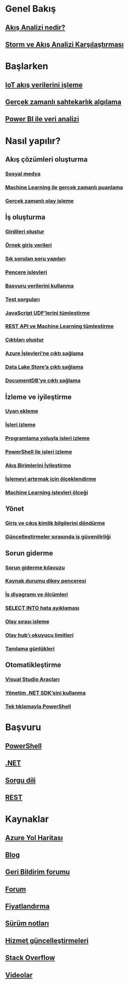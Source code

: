 # Genel Bakış

## [Akış Analizi nedir?](stream-analytics-introduction.md)

## [Storm ve Akış Analizi Karşılaştırması](stream-analytics-comparison-storm.md)


# Başlarken

## [IoT akış verilerini işleme](stream-analytics-get-started-with-azure-stream-analytics-to-process-data-from-iot-devices.md)

## [Gerçek zamanlı sahtekarlık algılama](stream-analytics-real-time-fraud-detection.md)

## [Power BI ile veri analizi](stream-analytics-power-bi-dashboard.md)


# Nasıl yapılır?


## Akış çözümleri oluşturma

### [Sosyal medya](stream-analytics-twitter-sentiment-analysis-trends.md)

### [Machine Learning ile gerçek zamanlı puanlama](stream-analytics-machine-learning-integration-tutorial.md)

### [Gerçek zamanlı olay işleme](stream-analytics-real-time-event-processing-reference-architecture.md)


## İş oluşturma

### [Girdileri oluştur](stream-analytics-define-inputs.md)

### [Örnek giriş verileri](stream-analytics-sample-data-input.md)

### [Sık sorulan soru yapıları](stream-analytics-stream-analytics-query-patterns.md)

### [Pencere işlevleri](stream-analytics-window-functions.md)

### [Başvuru verilerini kullanma](stream-analytics-use-reference-data.md)

### [Test sorguları](stream-analytics-test-query.md)

### [JavaScript UDF’lerini tümleştirme](stream-analytics-javascript-user-defined-functions.md)

### [REST API ve Machine Learning tümleştirme](stream-analytics-how-to-configure-azure-machine-learning-endpoints-in-stream-analytics.md)

### [Çıktıları oluştur](stream-analytics-define-outputs.md)

### [Azure İşlevleri’ne çıktı sağlama](stream-analytics-functions-redis.md)

### [Data Lake Store’a çıktı sağlama](stream-analytics-data-lake-output.md)

### [DocumentDB’ye çıktı sağlama](stream-analytics-documentdb-output.md)


## İzleme ve iyileştirme

### [Uyarı ekleme](stream-analytics-set-up-alerts.md)

### [İşleri izleme](stream-analytics-monitoring.md)

### [Programlama yoluyla işleri izleme](stream-analytics-monitor-jobs.md)

### [PowerShell ile işleri izleme](stream-analytics-monitor-and-manage-jobs-use-powershell.md)

### [Akış Birimlerini İyileştirme](stream-analytics-streaming-unit-consumption.md)

### [İşlemeyi artırmak için ölçeklendirme](stream-analytics-scale-jobs.md)

### [Machine Learning işlevleri ölçeği](stream-analytics-scale-with-machine-learning-functions.md)


## Yönet

### [Giriş ve çıkış kimlik bilgilerini döndürme](stream-analytics-login-credentials-inputs-outputs.md)

### [Güncelleştirmeler sırasında iş güvenilirliği](stream-analytics-job-reliability.md)


## Sorun giderme

### [Sorun giderme kılavuzu](stream-analytics-troubleshooting-guide.md)

### [Kaynak durumu dikey penceresi](stream-analytics-resource-health.md)

### [İş diyagramı ve ölçümleri](stream-analytics-job-diagram-with-metrics.md)

### [SELECT INTO hata ayıklaması](stream-analytics-select-into.md)

### [Olay sırası işleme](stream-analytics-out-of-order-and-late-events.md)

### [Olay hub’ı okuyucu limitleri](stream-analytics-event-hub-consumer-groups.md)

### [Tanılama günlükleri](stream-analytics-job-diagnostic-logs.md)


## Otomatikleştirme

### [Visual Studio Araçları](stream-analytics-tools-for-visual-studio.md)

### [Yönetim .NET SDK’sini kullanma](stream-analytics-dotnet-management-sdk.md)

### [Tek tıklamayla PowerShell](https://github.com/Azure/azure-stream-analytics/tree/master/Samples/ASAOneClick)


# Başvuru

## [PowerShell](/powershell/module/azurerm.streamanalytics)

## [.NET](/dotnet/api/microsoft.azure.management.streamanalytics)

## [Sorgu dili](https://msdn.microsoft.com/library/azure/dn834998)

## [REST](/rest/api/streamanalytics)


# Kaynaklar

## [Azure Yol Haritası](https://azure.microsoft.com/roadmap/)

## [Blog](http://blogs.msdn.com/b/streamanalytics/)

## [Geri Bildirim forumu](http://feedback.azure.com/forums/270577-azure-stream-analytics)

## [Forum](https://social.msdn.microsoft.com/Forums/home?forum=AzureStreamAnalytics)

## [Fiyatlandırma](https://azure.microsoft.com/pricing/details/stream-analytics/)

## [Sürüm notları](stream-analytics-release-notes.md)

## [Hizmet güncelleştirmeleri](https://azure.microsoft.com/updates/?product=stream-analytics)

## [Stack Overflow](http://stackoverflow.com/questions/tagged/azure-stream-analytics)

## [Videolar](https://azure.microsoft.com/documentation/videos/index/?services=stream-analytics)

